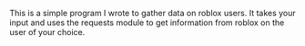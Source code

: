 This is a simple program I wrote to gather data on roblox users. It takes your input and uses the requests module to get information from roblox on the user of your choice.
